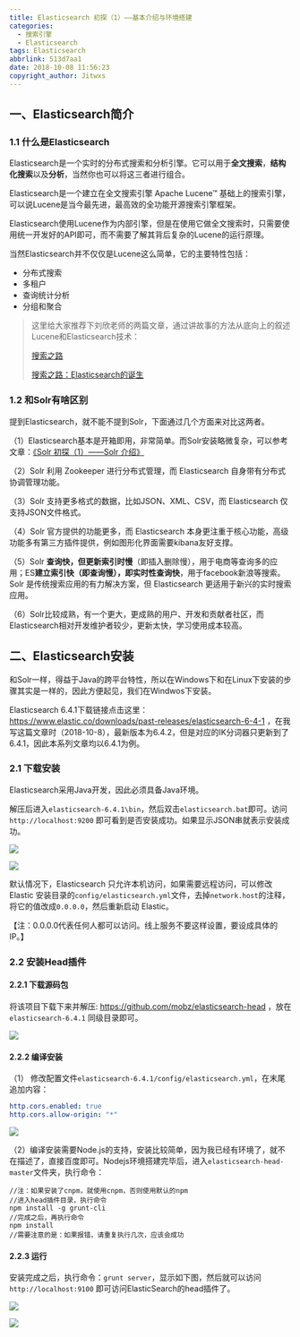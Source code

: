 ```yaml
---
title: Elasticsearch 初探（1）——基本介绍与环境搭建
categories:
  - 搜索引擎
  - Elasticsearch
tags: Elasticsearch
abbrlink: 513d7aa1
date: 2018-10-08 11:56:23
copyright_author: Jitwxs
---
```


## 一、Elasticsearch简介

### 1.1 什么是Elasticsearch

Elasticsearch是一个实时的分布式搜索和分析引擎。它可以用于**全文搜索**，**结构化搜索**以及**分析**，当然你也可以将这三者进行组合。

Elasticsearch是一个建立在全文搜索引擎 Apache Lucene™ 基础上的搜索引擎，可以说Lucene是当今最先进，最高效的全功能开源搜索引擎框架。

Elasticsearch使用Lucene作为内部引擎，但是在使用它做全文搜索时，只需要使用统一开发好的API即可，而不需要了解其背后复杂的Lucene的运行原理。

当然Elasticsearch并不仅仅是Lucene这么简单，它的主要特性包括：

- 分布式搜索
- 多租户
- 查询统计分析
- 分组和聚合

>这里给大家推荐下刘欣老师的两篇文章，通过讲故事的方法从底向上的叙述Lucene和Elasticsearch技术：
>
>[搜索之路](https://mp.weixin.qq.com/s/m31PcdCLTWuqmCUOMkhU4A)
>
>[搜索之路：Elasticsearch的诞生](https://mp.weixin.qq.com/s/mnhtYvR_5N7gtIOgjSUJmA)

### 1.2 和Solr有啥区别

提到Elasticsearch，就不能不提到Solr，下面通过几个方面来对比这两者。

（1）Elasticsearch基本是开箱即用，非常简单。而Solr安装略微复杂，可以参考文章：[《Solr 初探（1）——Solr 介绍》](/2b682855.html)

（2）Solr 利用 Zookeeper 进行分布式管理，而 Elasticsearch 自身带有分布式协调管理功能。

（3）Solr 支持更多格式的数据，比如JSON、XML、CSV，而 Elasticsearch 仅支持JSON文件格式。

（4）Solr 官方提供的功能更多，而 Elasticsearch 本身更注重于核心功能，高级功能多有第三方插件提供，例如图形化界面需要kibana友好支撑。

（5）Solr **查询快，但更新索引时慢**（即插入删除慢），用于电商等查询多的应用；ES**建立索引快（即查询慢），即实时性查询快**，用于facebook新浪等搜索。Solr 是传统搜索应用的有力解决方案，但 Elasticsearch 更适用于新兴的实时搜索应用。

（6）Solr比较成熟，有一个更大，更成熟的用户、开发和贡献者社区，而 Elasticsearch相对开发维护者较少，更新太快，学习使用成本较高。

## 二、Elasticsearch安装

和Solr一样，得益于Java的跨平台特性，所以在Windows下和在Linux下安装的步骤其实是一样的，因此方便起见，我们在Windwos下安装。

Elasticsearch 6.4.1下载链接点击这里：https://www.elastic.co/downloads/past-releases/elasticsearch-6-4-1 ，在我写这篇文章时（2018-10-8），最新版本为6.4.2，但是对应的IK分词器只更新到了6.4.1，因此本系列文章均以6.4.1为例。

### 2.1 下载安装

Elasticsearch采用Java开发，因此必须具备Java环境。

解压后进入`elasticsearch-6.4.1\bin`，然后双击`elasticsearch.bat`即可。访问`http://localhost:9200` 即可看到是否安装成功。如果显示JSON串就表示安装成功。

![](https://cdn.jsdelivr.net/gh/jitwxs/cdn/blog/posts/201810/20181008104957405.png)

![](https://cdn.jsdelivr.net/gh/jitwxs/cdn/blog/posts/201810/20181008192708499.png)

默认情况下，Elasticsearch 只允许本机访问，如果需要远程访问，可以修改 Elastic 安装目录的`config/elasticsearch.yml`文件，去掉`network.host`的注释，将它的值改成`0.0.0.0`，然后重新启动 Elastic。

【注：0.0.0.0代表任何人都可以访问。线上服务不要这样设置，要设成具体的 IP。】

### 2.2 安装Head插件

#### 2.2.1 下载源码包

将该项目下载下来并解压: https://github.com/mobz/elasticsearch-head ，放在`elasticsearch-6.4.1` 同级目录即可。

![](https://cdn.jsdelivr.net/gh/jitwxs/cdn/blog/posts/201810/20181008192301669.png)

#### 2.2.2 编译安装

（1） 修改配置文件`elasticsearch-6.4.1/config/elasticsearch.yml`，在末尾追加内容：

```yml
http.cors.enabled: true
http.cors.allow-origin: "*"
```

![](https://cdn.jsdelivr.net/gh/jitwxs/cdn/blog/posts/201810/20181008114635323.png)

（2）编译安装需要Node.js的支持，安装比较简单，因为我已经有环境了，就不在描述了，直接百度即可。Nodejs环境搭建完毕后，进入`elasticsearch-head-master`文件夹，执行命令：

```node
//注：如果安装了cnpm，就使用cnpm，否则使用默认的npm
//进入head插件目录，执行命令
npm install -g grunt-cli
//完成之后，再执行命令
npm install
//需要注意的是：如果报错，请重复执行几次，应该会成功
```

#### 2.2.3 运行

安装完成之后，执行命令：`grunt server`，显示如下图，然后就可以访问 `http://localhost:9100` 即可访问ElasticSearch的head插件了。

![](https://cdn.jsdelivr.net/gh/jitwxs/cdn/blog/posts/201810/20181008115027471.png)

![](https://cdn.jsdelivr.net/gh/jitwxs/cdn/blog/posts/201810/20181008115252653.png)
